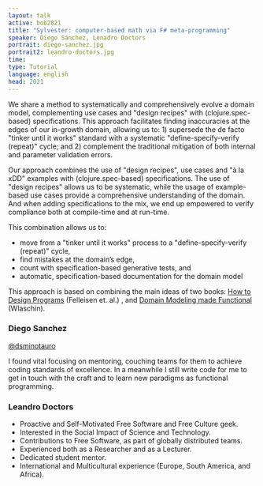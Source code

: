 ```yaml
---
layout: talk
active: bob2021
title: "Sylvester: computer-based math via F# meta-programming"
speaker: Diego Sánchez, Lenadro Doctors
portrait: diego-sanchez.jpg
portrait2: leandro-doctors.jpg
time: 
type: Tutorial
language: english
head: 2021
---
```


We share a method to systematically and comprehensively evolve a
domain model, complementing use cases and "design recipes" with
(clojure.spec-based) specifications. This approach facilitates finding
inaccuracies at the edges of our in-growth domain, allowing us to: 1)
supersede the de facto "tinker until it works" standard with a
systematic "define-specify-verify (repeat)" cycle; and 2) complement
the traditional mitigation of both internal and parameter validation
errors.

Our approach combines the use of "design recipes", use cases and "à la
xDD" examples with (clojure.spec-based) specifications. The use of
"design recipes" allows us to be systematic, while the usage of
example-based use cases provide a comprehensive understanding of the
domain. And when adding specifications to the mix, we end up empowered
to verify compliance both at compile-time and at run-time.

This combination allows us to:


- move from a "tinker until it works" process to a "define-specify-verify (repeat)" cycle,
- find mistakes at the domain’s edge,
- count with specification-based generative tests, and
- automatic, specification-based documentation for the domain model

This approach is based on combining the main ideas of two books: [How
to Design Programs](https://htdp.org/) (Felleisen et. al.) , and [Domain Modeling made
Functional](https://fsharpforfunandprofit.com/books/) (Wlaschin).

### Diego Sanchez

[@dsminotauro](http://twitter.com/dsminotauro)

I found vital focusing on mentoring, couching teams for them to
achieve coding standards of excellence. In a meanwhile I still write
code for me to get in touch with the craft and to learn new paradigms
as functional programming.

### Leandro Doctors

- Proactive and Self-Motivated Free Software and Free Culture geek.
- Interested in the Social Impact of Science and Technology.
- Contributions to Free Software, as part of globally distributed teams.
- Experienced both as a Researcher and as a Lecturer.
- Dedicated student mentor.
- International and Multicultural experience (Europe, South America,
  and Africa).

